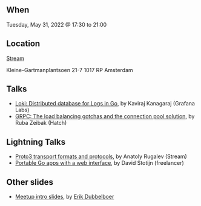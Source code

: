 When
----
Tuesday, May 31, 2022 @ 17:30 to 21:00

Location
--------
[Stream](https://getstream.io/)

Kleine-Gartmanplantsoen 21-7
1017 RP Amsterdam


Talks
-----

* [Loki: Distributed database for Logs in Go](loki-distributed-database-for-logs.pdf), by Kaviraj Kanagaraj (Grafana Labs)
* [GRPC: The load balancing gotchas and the connection pool solution](grpc.pdf), by Ruba Zeibak (Hatch)

Lightning Talks
--------------
* [Proto3 transport formats and protocols](proto3-transport-formats-and-protocols.pdf), by Anatoly Rugalev (Stream)
* [Portable Go apps with a web interface](portable-go-apps.pdf), by David Stotijn (freelancer)

Other slides
------------
* [Meetup intro slides](intro-slides.pdf), by [Erik Dubbelboer](https://github.com/erikdubbelboer)
